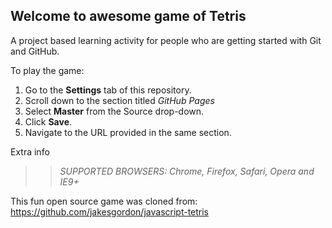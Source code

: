 ## Welcome to awesome game of Tetris

A project based learning activity for people who are getting started with Git and GitHub.

To play the game:
1. Go to the **Settings** tab of this repository.
1. Scroll down to the section titled _GitHub Pages_
1. Select **Master** from the Source drop-down.
1. Click **Save**.
1. Navigate to the URL provided in the same section.

Extra info

>> _*SUPPORTED BROWSERS*: Chrome, Firefox, Safari, Opera and IE9+_

This fun open source game was cloned from: https://github.com/jakesgordon/javascript-tetris

